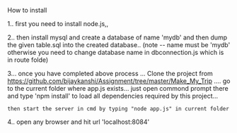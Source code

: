 How to install

1.. first you need to install node.js,,


2.. then install mysql and create a database of name 'mydb' and then dump the given table.sql into the created
	database.. (note -- name must be 'mydb' otherwise you need to change database name in dbconnection.js which is
	in route folde) 

3... once you have completed above process ... Clone the project from https://github.com/bijaykanshi/Assignment/tree/master/Make_My_Trip  .... go to the current folder where app.js exists...
	just open commond prompt there and type  'npm install' to load all dependencies required by this project... 

	then start the server in cmd by typing "node app.js" in current folder

4.. open any browser and hit url 'localhost:8084'